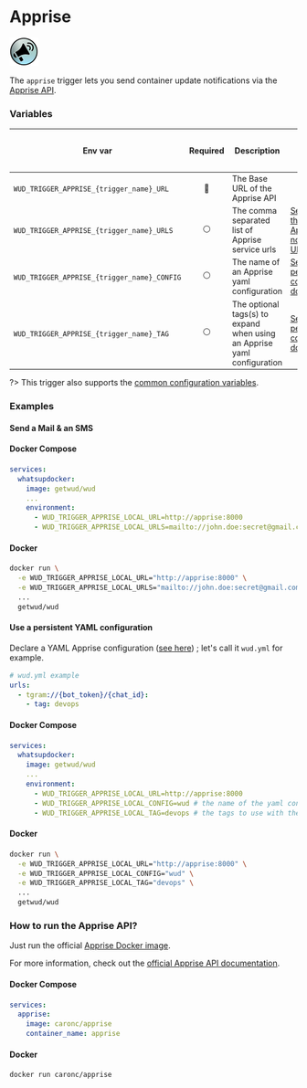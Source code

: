 # Apprise
![logo](apprise.png)

The `apprise` trigger lets you send container update notifications via the [Apprise API](https://github.com/caronc/apprise-api).

### Variables

| Env var                                     |    Required    | Description                                                             | Supported values                                                                                                           | Default value when missing |
|---------------------------------------------|:--------------:|-------------------------------------------------------------------------|----------------------------------------------------------------------------------------------------------------------------|----------------------------| 
| `WUD_TRIGGER_APPRISE_{trigger_name}_URL`    | :red_circle:   | The Base URL of the Apprise API                                         |                                                                                                                            |                            |
| `WUD_TRIGGER_APPRISE_{trigger_name}_URLS`   | :white_circle: | The comma separated list of Apprise service urls                        | [See the list of the supported Apprise notification URLs](https://github.com/caronc/apprise#popular-notification-services) |                            |
| `WUD_TRIGGER_APPRISE_{trigger_name}_CONFIG` | :white_circle: | The name of an Apprise yaml configuration                               | [See Apprise persistent configuration documentation](https://github.com/caronc/apprise/wiki/config_yaml)                   |                            |
| `WUD_TRIGGER_APPRISE_{trigger_name}_TAG`    | :white_circle: | The optional tags(s) to expand when using an Apprise yaml configuration | [See Apprise persistent configuration documentation](https://github.com/caronc/apprise/wiki/config_yaml)                   |                            |

?> This trigger also supports the [common configuration variables](configuration/triggers/?id=common-trigger-configuration).

### Examples

#### Send a Mail & an SMS

<!-- tabs:start -->
#### **Docker Compose**
```yaml
services:
  whatsupdocker:
    image: getwud/wud
    ...
    environment:
      - WUD_TRIGGER_APPRISE_LOCAL_URL=http://apprise:8000
      - WUD_TRIGGER_APPRISE_LOCAL_URLS=mailto://john.doe:secret@gmail.com,sns://AHIAJGNT76XIMXDBIJYA/bu1dHSdO22pfaaVy/wmNsdljF4C07D3bndi9PQJ9/us-east-2/+1(800)555-1223
```
#### **Docker**
```bash
docker run \
  -e WUD_TRIGGER_APPRISE_LOCAL_URL="http://apprise:8000" \
  -e WUD_TRIGGER_APPRISE_LOCAL_URLS="mailto://john.doe:secret@gmail.com,sns://AHIAJGNT76XIMXDBIJYA/bu1dHSdO22pfaaVy/wmNsdljF4C07D3bndi9PQJ9/us-east-2/+1(800)555-1223" \
  ...
  getwud/wud
```
<!-- tabs:end -->

#### Use a persistent YAML configuration

Declare a YAML Apprise configuration ([see here](https://github.com/caronc/apprise/wiki/config_yaml)) ; let's call it `wud.yml` for example.
```yaml
# wud.yml example
urls:
  - tgram://{bot_token}/{chat_id}:
    - tag: devops
```
<!-- tabs:start -->
#### **Docker Compose**
```yaml
services:
  whatsupdocker:
    image: getwud/wud
    ...
    environment:
      - WUD_TRIGGER_APPRISE_LOCAL_URL=http://apprise:8000
      - WUD_TRIGGER_APPRISE_LOCAL_CONFIG=wud # the name of the yaml config file
      - WUD_TRIGGER_APPRISE_LOCAL_TAG=devops # the tags to use with the config (optional)
```
#### **Docker**
```bash
docker run \
  -e WUD_TRIGGER_APPRISE_LOCAL_URL="http://apprise:8000" \
  -e WUD_TRIGGER_APPRISE_LOCAL_CONFIG="wud" \
  -e WUD_TRIGGER_APPRISE_LOCAL_TAG="devops" \  
  ...
  getwud/wud
```
<!-- tabs:end -->

### How to run the Apprise API?
Just run the official [Apprise Docker image](https://hub.docker.com/r/caronc/apprise).

For more information, check out the [official Apprise API documentation](https://github.com/caronc/apprise-api). 

<!-- tabs:start -->
#### **Docker Compose**
```yaml
services:
  apprise:
    image: caronc/apprise
    container_name: apprise
```
#### **Docker**
```bash
docker run caronc/apprise
```
<!-- tabs:end -->